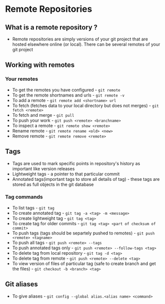 # Remote Repositories

## What is a remote repository ?

* Remote repositories are simply versions of your git project that are hosted elsewhere online (or local). There can be several remotes of your git project

## Working with remotes

### Your remotes

* To get the remotes you have configured - ```git remote```
* To get the remote shortnames and urls - ```git remote -v```
* To add a remote - ```git remote add <shortname> url```
* To fetch (fetches data to your local directory but does not merges) - ```git fetch <remote>```
* To fetch and merge - ```git pull```
* To push your work - ```git push <remote> <branchname>```
* To inspect a remote - ```git remote show <remote>```
* Rename remote - ```git remote rename <old> <new>```
* Remove remote - ```git remote remove <remote>```

## Tags

* Tags are used to mark specific points in repository's history as important like version releases
* Lightweight tags - a pointer to that particular commit
* Annotated tags(important tags to store all details of tag) - these tags are stored as full objects in the git database

### Tag commands

* To list tags - ```git tag```
* To create annotated tag - ```git tag -a <tag> -m <message>```
* To create lightweight tag - ```git tag <tag>```
* To create tag for older commits - ```git tag <tag> <part of checksum of commit>```
* To push tags (tags should be separtely pushed to remotes) - ```git push <remote> <tagname>```
* To push all tags - ```git push <remote> --tags```
* To push annotated tags only - ```git push <remote> --follow-tags <tag>```
* To delete tag from local repository - ```git tag -d <tag>```
* To delete tag from remote - ```git push <remote> --delete <tag>```
* To view version of files of particular tag (safe to create branch and get the files) - ```git checkout -b <branch> <tag>```


## Git aliases

* To give aliases - ```git config --global alias.<alias name> <command>```
